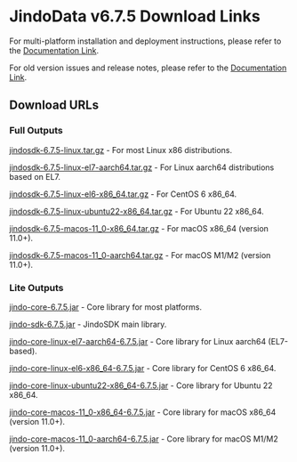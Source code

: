 # JindoData v6.7.5 Download Links

For multi-platform installation and deployment instructions, please refer to the [Documentation Link](jindosdk_deployment_multi_platform.md).

For old version issues and release notes, please refer to the [Documentation Link](../releases.md).

## Download URLs

### Full Outputs

[jindosdk-6.7.5-linux.tar.gz](https://jindodata-binary.oss-cn-shanghai.aliyuncs.com/release/6.7.5/jindosdk-6.7.5-linux.tar.gz) - For most Linux x86 distributions.

[jindosdk-6.7.5-linux-el7-aarch64.tar.gz](https://jindodata-binary.oss-cn-shanghai.aliyuncs.com/release/6.7.5/jindosdk-6.7.5-linux-el7-aarch64.tar.gz) - For Linux aarch64 distributions based on EL7.

[jindosdk-6.7.5-linux-el6-x86_64.tar.gz](https://jindodata-binary.oss-cn-shanghai.aliyuncs.com/release/6.7.5/jindosdk-6.7.5-linux-el6-x86_64.tar.gz) - For CentOS 6 x86_64.

[jindosdk-6.7.5-linux-ubuntu22-x86_64.tar.gz](https://jindodata-binary.oss-cn-shanghai.aliyuncs.com/release/6.7.5/jindosdk-6.7.5-linux-ubuntu22-x86_64.tar.gz) - For Ubuntu 22 x86_64.

[jindosdk-6.7.5-macos-11_0-x86_64.tar.gz](https://jindodata-binary.oss-cn-shanghai.aliyuncs.com/release/6.7.5/jindosdk-6.7.5-macos-11_0-x86_64.tar.gz) - For macOS x86_64 (version 11.0+).

[jindosdk-6.7.5-macos-11_0-aarch64.tar.gz](https://jindodata-binary.oss-cn-shanghai.aliyuncs.com/release/6.7.5/jindosdk-6.7.5-macos-11_0-aarch64.tar.gz) - For macOS M1/M2 (version 11.0+).

### Lite Outputs

[jindo-core-6.7.5.jar](https://jindodata-binary.oss-cn-shanghai.aliyuncs.com/mvn-repo/com/aliyun/jindodata/jindo-core/6.7.5/jindo-core-6.7.5.jar) - Core library for most platforms.

[jindo-sdk-6.7.5.jar](https://jindodata-binary.oss-cn-shanghai.aliyuncs.com/mvn-repo/com/aliyun/jindodata/jindo-sdk/6.7.5/jindo-sdk-6.7.5.jar) - JindoSDK main library.

[jindo-core-linux-el7-aarch64-6.7.5.jar](https://jindodata-binary.oss-cn-shanghai.aliyuncs.com/mvn-repo/com/aliyun/jindodata/jindo-core-linux-el7-aarch64/6.7.5/jindo-core-linux-el7-aarch64-6.7.5.jar) - Core library for Linux aarch64 (EL7-based).

[jindo-core-linux-el6-x86_64-6.7.5.jar](https://jindodata-binary.oss-cn-shanghai.aliyuncs.com/mvn-repo/com/aliyun/jindodata/jindo-core-linux-el6-x86_64/6.7.5/jindo-core-linux-el6-x86_64-6.7.5.jar) - Core library for CentOS 6 x86_64.

[jindo-core-linux-ubuntu22-x86_64-6.7.5.jar](https://jindodata-binary.oss-cn-shanghai.aliyuncs.com/mvn-repo/com/aliyun/jindodata/jindo-core-linux-ubuntu22-x86_64/6.7.5/jindo-core-linux-ubuntu22-x86_64-6.7.5.jar) - Core library for Ubuntu 22 x86_64.

[jindo-core-macos-11_0-x86_64-6.7.5.jar](https://jindodata-binary.oss-cn-shanghai.aliyuncs.com/mvn-repo/com/aliyun/jindodata/jindo-core-macos-11_0-x86_64/6.7.5/jindo-core-macos-11_0-x86_64-6.7.5.jar) - Core library for macOS x86_64 (version 11.0+).

[jindo-core-macos-11_0-aarch64-6.7.5.jar](https://jindodata-binary.oss-cn-shanghai.aliyuncs.com/mvn-repo/com/aliyun/jindodata/jindo-core-macos-11_0-aarch64/6.7.5/jindo-core-macos-11_0-aarch64-6.7.5.jar) - Core library for macOS M1/M2 (version 11.0+).